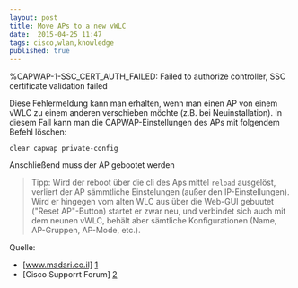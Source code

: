 ```yaml
---
layout: post
title: Move APs to a new vWLC
date:  2015-04-25 11:47
tags: cisco,wlan,knowledge
published: true
---
```


%CAPWAP-1-SSC_CERT_AUTH_FAILED: Failed to authorize controller, SSC certificate validation failed

Diese Fehlermeldung kann man erhalten, wenn man einen AP von einem vWLC zu einem anderen verschieben möchte (z.B. bei Neuinstallation). In diesem Fall kann man die CAPWAP-Einstellungen des APs mit folgendem Befehl löschen:

    clear capwap private-config

Anschließend muss der AP gebootet werden

>Tipp:
Wird der reboot über die cli des Aps mittel `reload` ausgelöst, verliert der AP sämmtliche Einstelungen (außer den IP-Einstellungen).
Wird er hingegen vom alten WLC aus über die Web-GUI gebuutet ("Reset AP"-Button) startet er zwar neu, und verbindet sich auch mit dem neunen vWLC, behält aber sämtliche Konfigurationen (Name, AP-Gruppen, AP-Mode, etc.).

Quelle:

- [www.madari.co.il] [1]
- [Cisco Supporrt Forum] [2]


[1]:[http://www.madari.co.il/2015/01/problem-capwap-1-ssccertauthfailed.html]
[2]:[https://supportforums.cisco.com/discussion/11839336/other-ap-not-joining-vwlc]
